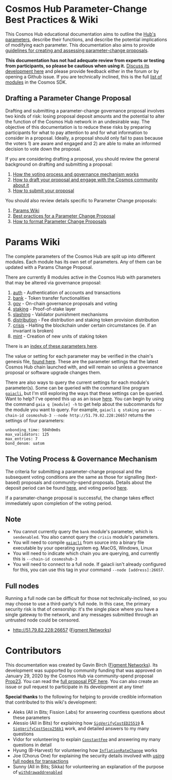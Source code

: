 # Cosmos Hub Parameter-Change Best Practices & Wiki
This Cosmos Hub educational documentation aims to outline the [Hub's parameters](#modules-wiki), describe their functions, and describe the potential implications of modifying each parameter. This documentation also aims to provide [guidelines for creating and assessing parameter-change proposals](#best-practices).

**This documentation has not had adequate review from experts or testing from participants, so please be cautious when using it.** [Discuss its development here](https://forum.cosmos.network/t/gwg-cosmos-hub-parameters-wiki/3170) and please provide feedback either in the forum or by opening a Github issue. If you are technically inclined, this is the full [list of modules](https://github.com/cosmos/cosmos-sdk/tree/master/x) in the Cosmos SDK.

## Drafting a Parameter Change Proposal
Drafting and submitting a parameter-change governance proposal involves two kinds of risk: losing proposal deposit amounts and the potential to alter the function of the Cosmos Hub network in an undesirable way. The objective of this documentation is to reduce these risks by preparing participants for what to pay attention to and for what information to consider in a proposal. Ideally, a proposal should only fail to pass because the voters 1) are aware and engaged and 2) are able to make an informed decision to vote down the proposal.

If you are considering drafting a proposal, you should review the general
background on drafting and submitting a proposal:
1. [How the voting process and governance mechanism works](/overview.md)
1. [How to draft your proposal and engage with the Cosmos community about it](/best_practices.md)
1. [How to submit your proposal](/submitting.md)

You should also review details specific to Parameter Change proposals:

1. [Params Wiki](#params-wiki)
1. [Best practices for a Parameter Change Proposal](best_practices.md)
1. [How to format Parameter Change Proposals](formatting.md)

# Params Wiki

The complete parameters of the Cosmos Hub are split up into different modules.
Each module has its own set of parameters. Any of them can be updated with a
Params Change Proposal.

There are currently 8 modules active in the Cosmos Hub with parameters that may be altered via governance proposal:
1. [auth](/Auth.md) - Authentication of accounts and transactions
2. [bank](/Bank.md) - Token transfer functionalities
3. [gov](/Governance.md) - On-chain governance proposals and voting
4. [staking](/Staking.md) - Proof-of-stake layer
5. [slashing](/Slashing.md) - Validator punishment mechanisms
6. [distribution](/Distribution.md) - Fee distribution and staking token provision distribution
7. [crisis](/Crisis.md) - Halting the blockchain under certain circumstances (ie. if an invariant is broken)
8. [mint](/Mint.md) - Creation of new units of staking token

There is an [index of these parameters here](/params-change/param_index.md).

The value or setting for each parameter may be verified in the chain's genesis file, [found here](https://raw.githubusercontent.com/cosmos/launch/master/genesis.json). These are the parameter settings that the latest Cosmos Hub chain launched with, and will remain so unless a governance proposal or software upgrade changes them.

There are also ways to query the current settings for each module's parameter(s). Some can be queried with the command line program [`gaiacli`](/gaiacli), but I'm still exploring the ways that these settings can be queried. Want to help? I've opened this up as an issue [here](https://github.com/gavinly/CosmosParametersWiki/issues/1). You can begin by using the command `gaia q [module] -h` to get help about the subcommands for the module you want to query. For example, `gaiacli q staking params --chain-id cosmoshub-3 --node http://51.79.82.228:26657` returns the settings of four parameters:
```
unbonding_time: 504h0m0s
max_validators: 125
max_entries: 7
bond_denom: uatom
```

## The Voting Process & Governance Mechanism

The criteria for submitting a parameter-change proposal and the subsequent voting conditions are the same as those for signalling (text-based) proposals and community-spend proposals. Details about the deposit period can be found [here](/overview.md#1-deposit-period), and voting period [here](/overview.md#what-determines-whether-or-not-a-governance-proposal-passes).

If a paramater-change proposal is successful, the change takes effect immediately upon completion of the voting period.

## Note
- You cannot currently query the `bank` module's parameter, which is `sendenabled`. You also cannot query the `crisis` module's parameters.
- You will need to compile [`gaiacli`](/gaiacli) from source into a binary file executable by your operating system eg. MacOS, Windows, Linux
- You will need to indicate which chain you are querying, and currently this is `--chain-id cosmoshub-3`
- You will need to connect to a full node. If gaiacli isn't already configured for this, you can use this tag in your command `--node [address]:26657`.

## Full nodes
Running a full node can be difficult for those not technically-inclined, so you may choose to use a third-party's full node. In this case, the primary security risk is that of censorship: it's the single place where you have a single gateway to the network, and any messages submitted through an untrusted node could be censored.
- http://51.79.82.228:26657 ([Figment Networks](https://figment.network/networks/cosmos/))

# Contributors
This documentation was created by Gavin Birch ([Figment Networks](https://figment.network)). Its development was supported by community funding that was approved on January 29, 2020 by the Cosmos Hub via community-spend proposal [Prop23](https://hubble.figment.network/cosmos/chains/cosmoshub-3/governance/proposals/23). You can read the [full proposal PDF here](https://ipfs.io/ipfs/QmSMGEoY2dfxADPfgoAsJxjjC6hwpSNx1dXAqePiCEMCbY). You can also create an issue or pull request to participate in its development at any time!

**Special thanks** to the following for helping to provide credible information that contributed to this wiki's development:
- Aleks (All in Bits; Fission Labs) for answering countless questions about these parameters
- Alessio (All in Bits) for explaining how [`SigVerifyCostED25519`](params-change/Auth.md#4-sigverifycosted25519) & [`SigVerifyCostSecp256k1`](params-change/Auth.md#5-sigverifycostsecp256k1) work, and detailed answers to my many questions
- Vidor for volunteering to explain [`ConstantFee`](params-change/Crisis.md#1-constantfee) and answering my many questions in detail
- Hyung (B-Harvest) for volunteering how [`InflationRateChange`](params-change/Mint.md#2-inflationratechange) works
- Joe (Chorus One) for explaining the security details involved with [using full nodes for transactions](#full-nodes)
- Sunny (All in Bits; Sikka) for volunteering an explanation of the purpose of [`withdrawaddrenabled`](params-change/Distribution.md#4-withdrawaddrenabled)
